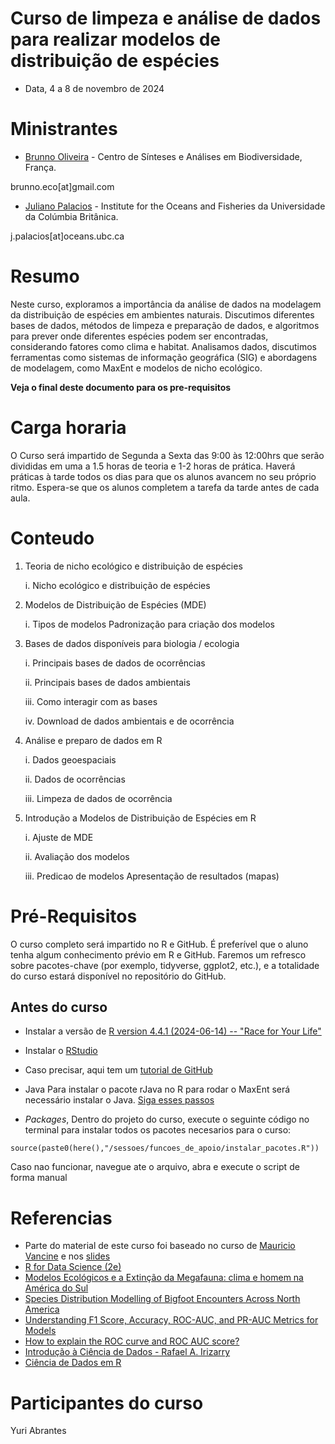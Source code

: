 # Curso de limpeza e análise de dados para realizar modelos de distribuição de espécies

-   Data, 4 a 8 de novembro de 2024

# Ministrantes

-   [Brunno Oliveira](oliveirabrunno.wordpress.com) - Centro de Sínteses e Análises em Biodiversidade, França.

brunno.eco[at]gmail.com

-   [Juliano Palacios](www.julianopalacios.com) - Institute for the Oceans and Fisheries da Universidade da Colúmbia Britânica.

j.palacios[at]oceans.ubc.ca

# Resumo

Neste curso, exploramos a importância da análise de dados na modelagem da distribuição de espécies em ambientes naturais. Discutimos diferentes bases de dados, métodos de limpeza e preparação de dados, e algoritmos para prever onde diferentes espécies podem ser encontradas, considerando fatores como clima e habitat. Analisamos dados, discutimos ferramentas como sistemas de informação geográfica (SIG) e abordagens de modelagem, como MaxEnt e modelos de nicho ecológico.

**Veja o final deste documento para os pre-requisitos**

# Carga horaria

O Curso será impartido de Segunda a Sexta das 9:00 às 12:00hrs que serão divididas em uma a 1.5 horas de teoria e 1-2 horas de prática. Haverá práticas à tarde todos os dias para que os alunos avancem no seu próprio ritmo. Espera-se que os alunos completem a tarefa da tarde antes de cada aula.

# Conteudo

1.  Teoria de nicho ecológico e distribuição de espécies

    i.  Nicho ecológico e distribuição de espécies

2.  Modelos de Distribuição de Espécies (MDE)

    i.  Tipos de modelos Padronização para criação dos modelos

3.  Bases de dados disponíveis para biologia / ecologia

    i.  Principais bases de dados de ocorrências

    ii. Principais bases de dados ambientais

    iii. Como interagir com as bases

    iv. Download de dados ambientais e de ocorrência

4.  Análise e preparo de dados em R

    i.  Dados geoespaciais

    ii. Dados de ocorrências

    iii. Limpeza de dados de ocorrência

5.  Introdução a Modelos de Distribuição de Espécies em R

    i.  Ajuste de MDE

    ii. Avaliação dos modelos

    iii. Predicao de modelos Apresentação de resultados (mapas)

# Pré-Requisitos

O curso completo será impartido no R e GitHub. É preferível que o aluno tenha algum conhecimento prévio em R e GitHub. Faremos um refresco sobre pacotes-chave (por exemplo, tidyverse, ggplot2, etc.), e a totalidade do curso estará disponível no repositório do GitHub.

## Antes do curso

- Instalar a versão de [R version 4.4.1 (2024-06-14) -- "Race for Your Life"](https://www.r-project.org/)

- Instalar o [RStudio](https://www.rstudio.com/)

- Caso precisar, aqui tem um [tutorial de GitHub](https://docs.github.com/pt/get-started/start-your-journey/hello-world)

-   Java Para instalar o pacote rJava no R para rodar o MaxEnt será necessário instalar o Java. [Siga esses passos](https://www.java.com/pt-BR/)

-   *Packages*, Dentro do projeto do curso, execute o seguinte código no terminal para instalar todos os pacotes necesarios para o curso:
  
  `source(paste0(here(),"/sessoes/funcoes_de_apoio/instalar_pacotes.R"))`

Caso nao funcionar, navegue ate o arquivo, abra e execute o script de forma manual

# Referencias 

- Parte do material de este curso foi baseado no curso de [Mauricio Vancine](https://mauriciovancine.github.io/workshop-r-sdm/01_slides/slides_workshop_r_sdm.html#1) e nos [slides](https://mauriciovancine.github.io/slides/slides-sdm-esalq/slides-sdm-esalq.pdf)
- [R for Data Science (2e)](https://r4ds.hadley.nz/)
- [Modelos Ecológicos e a Extinção da Megafauna: clima e homem na América do Sul](https://files.cercomp.ufg.br/weby/up/672/o/Paleoecologia_completo.pdf)
- [Species Distribution Modelling of Bigfoot Encounters Across North America](https://www.cfholbert.com/blog/bigfoot-sdm/)
- [Understanding F1 Score, Accuracy, ROC-AUC, and PR-AUC Metrics for Models](https://www.deepchecks.com/f1-score-accuracy-roc-auc-and-pr-auc-metrics-for-models/)
- [How to explain the ROC curve and ROC AUC score?](https://www.evidentlyai.com/classification-metrics/explain-roc-curve)
- [Introdução à Ciência de Dados - Rafael A. Irizarry](https://rafalab.dfci.harvard.edu/dslivro/)
- [Ciência de Dados em R]([https://rafalab.dfci.harvard.edu/dslivro/](https://livro.curso-r.com/index.html))

# Participantes do curso 
Yuri Abrantes

